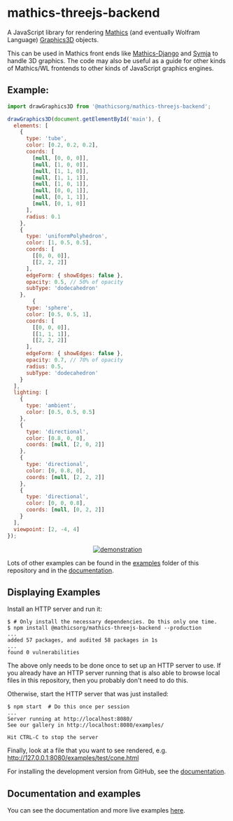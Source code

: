 # mathics-threejs-backend

A JavaScript library for rendering [Mathics](https://mathics.org) (and eventually Wolfram Language) [Graphics3D](https://reference.wolfram.com/language/ref/Graphics3D.html) objects.

This can be used in Mathics front ends like [Mathics-Django](https://pypi.org/project/Mathics-Django/) and [Symja](https://github.com/axkr/symja_android_library) to handle 3D graphics. The code may also be useful as a guide for other kinds of Mathics/WL frontends to other kinds of JavaScript graphics engines.

## Example:
```js
import drawGraphics3D from '@mathicsorg/mathics-threejs-backend';

drawGraphics3D(document.getElementById('main'), {
  elements: [
    {
      type: 'tube',
      color: [0.2, 0.2, 0.2],
      coords: [
        [null, [0, 0, 0]],
        [null, [1, 0, 0]],
        [null, [1, 1, 0]],
        [null, [1, 1, 1]],
        [null, [1, 0, 1]],
        [null, [0, 0, 1]],
        [null, [0, 1, 1]],
        [null, [0, 1, 0]]
      ],
      radius: 0.1
    },
    {
      type: 'uniformPolyhedron',
      color: [1, 0.5, 0.5],
      coords: [
        [[0, 0, 0]],
        [[2, 2, 2]]
      ],
      edgeForm: { showEdges: false },
      opacity: 0.5, // 50% of opacity
      subType: 'dodecahedron'
    },
		{
      type: 'sphere',
      color: [0.5, 0.5, 1],
      coords: [
        [[0, 0, 0]],
        [[1, 1, 1]],
        [[2, 2, 2]]
      ],
      edgeForm: { showEdges: false },
      opacity: 0.7, // 70% of opacity
      radius: 0.5,
      subType: 'dodecahedron'
    }
  ],
  lighting: [
    {
      type: 'ambient',
      color: [0.5, 0.5, 0.5]
    },
    {
      type: 'directional',
      color: [0.8, 0, 0],
      coords: [null, [2, 0, 2]]
    },
    {
      type: 'directional',
      color: [0, 0.8, 0],
      coords: [null, [2, 2, 2]]
    },
    {
      type: 'directional',
      color: [0, 0, 0.8],
      coords: [null, [0, 2, 2]]
    }
  ],
  viewpoint: [2, -4, 4]
});
```
<p align="center"><a href="https://mathics3.github.io/mathics-threejs-backend/examples/tube-dodecahedrons-and-spheres"><img alt="demonstration" src="https://user-images.githubusercontent.com/62714153/155851002-13b0200b-7835-40f9-8780-97aefb12bac5.gif" /></a></p>

Lots of other examples can be found in the [examples](https://github.com/Mathics3/mathics-threejs-backend/tree/main/examples) folder of this repository and in the [documentation](https://mathics3.github.io/mathics-threejs-backend/examples).

## Displaying Examples
Install an HTTP server and run it:

```console
$ # Only install the necessary dependencies. Do this only one time.
$ npm install @mathicsorg/mathics-threejs-backend --production
...
added 57 packages, and audited 58 packages in 1s
...
found 0 vulnerabilities
```

The above only needs to be done once to set up an HTTP server to use. If you already have an HTTP server running that is also able to browse local files in this repository, then you probably don't need to do this.

Otherwise, start the HTTP server that was just installed:

```console
$ npm start  # Do this once per session
...
Server running at http://localhost:8080/
See our gallery in http://localhost:8080/examples/

Hit CTRL-C to stop the server
```

Finally, look at a file that you want to see rendered, e.g. http://127.0.0.1:8080/examples/test/cone.html

For installing the development version from GitHub, see the [documentation](https://mathics3.github.io/mathics-threejs-backend/documentation).

## Documentation and examples
You can see the documentation and more live examples [here](https://mathics3.github.io/mathics-threejs-backend).
